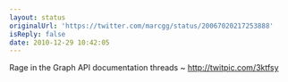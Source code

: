 ```yaml
---
layout: status
originalUrl: 'https://twitter.com/marcgg/status/20067020217253888'
isReply: false
date: 2010-12-29 10:42:05
---
```


Rage in the Graph API documentation threads ~ http://twitpic.com/3ktfsy
